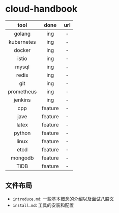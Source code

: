 # cloud-handbook

| tool | done | url |
| :----: | :----: | :----: |
| golang | ing | - |
| kubernetes | ing | - |
| docker | ing | - |
| istio | ing | - |
| mysql | ing | - |
| redis | ing | - |
| git | ing | - |
| prometheus | ing | - |
| jenkins | ing | - |
| cpp | feature | - |
| jave | feature | - |
| latex | feature | - |
| python | feature | - |
| linux | feature | - |
| etcd | feature | - |
| mongodb | feature | - |
| TiDB | feature | - |

## 文件布局

* `introduce.md`: 一些基本概念的介绍以及面试八股文
* `install.md`: 工具的安装和配置
